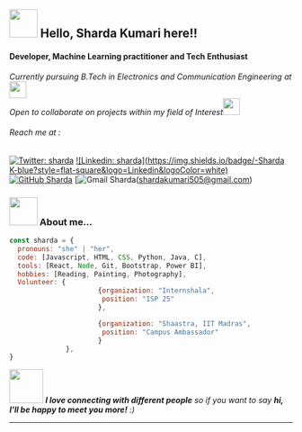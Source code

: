 <h2><img src="https://media.giphy.com/media/l1BgRvzvyk92jcQ9O/giphy.gif" width="50">  Hello, Sharda Kumari here!! </h2>
<h4>Developer, Machine Learning practitioner and Tech Enthusiast</h4>
<p><em>Currently pursuing B.Tech in Electronics and Communication Engineering at<a href="https://www.nitmz.ac.in/"></a><img src="https://media.giphy.com/media/fYSnHlufseco8Fh93Z/giphy.gif" width="30"></br>Open to collaborate on projects within my field of Interest</a><img src="https://media.giphy.com/media/WUlplcMpOCEmTGBtBW/giphy.gif" width="30"> 
</em></p>

<h6>Reach me at :</h6>

[![Twitter: sharda](https://img.shields.io/twitter/follow/sharda9_singh?label=Follow)](https://twitter.com/sharda9_singh)
[![Linkedin: sharda](https://img.shields.io/badge/-Sharda K-blue?style=flat-square&logo=Linkedin&logoColor=white)](https://www.linkedin.com/in/sharda-k-359592201/)
[![GitHub Sharda](https://img.shields.io/badge/GitHub-1000?label=Sharda&logo=github&logoColor=white)](https://github.com/shardakumari505)
[![Gmail Sharda](https://img.shields.io/badge/Gmail-D14836?style=for-the-badge&logo=gmail&logoColor=white)(shardakumari505@gmail.com)


### <img src="https://media.giphy.com/media/VgCDAzcKvsR6OM0uWg/giphy.gif" width="50"> About me...  

```javascript
const sharda = {
  pronouns: "she" | "her",
  code: [Javascript, HTML, CSS, Python, Java, C],
  tools: [React, Node, Git, Bootstrap, Power BI],
  hobbies: [Reading, Painting, Photography],
  Volunteer: {
                      {organization: "Internshala",
                       position: "ISP 25"
                      },

                      {organization: "Shaastra, IIT Madras",
                       position: "Campus Ambassador"
                      }
              },
}
```

<img src="https://media.giphy.com/media/LnQjpWaON8nhr21vNW/giphy.gif" width="60"> <em><b>I love connecting with different people</b> so if you want to say <b>hi, I'll be happy to meet you more!</b> :)</em>

---
